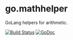 # go.mathhelper
GoLang helpers for arithmetic.

[![Build Status](https://travis-ci.org/apaxa-io/go.mathhelper.svg?branch=master)](https://travis-ci.org/apaxa-io/go.mathhelper) [![GoDoc](https://godoc.org/github.com/apaxa-io/go.mathhelper?status.svg)](http://godoc.org/github.com/apaxa-io/go.mathhelper)
